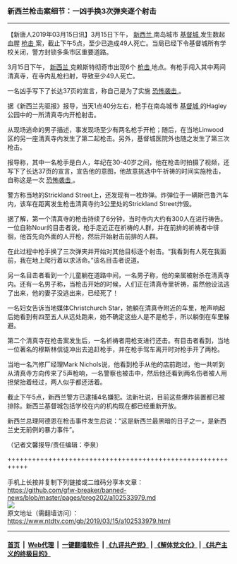 ### 新西兰枪击案细节：一凶手换3次弹夹逐个射击
------------------------

<div class="post_content" itemprop="articleBody">
 <p>
  【新唐人2019年03月15日讯】3月15日下午，
  <a href="https://www.ntdtv.com/gb/新西兰.htm">
   新西兰
  </a>
  南岛城市
  <a href="https://www.ntdtv.com/gb/基督城.htm">
   基督城
  </a>
  发生数起血腥
  <a href="https://www.ntdtv.com/gb/枪击.htm">
   枪击
  </a>
  案，截止下午5点，至少已造成49人死亡。当局已经下令基督城所有学校关闭，警方封锁多条市区重要道路。
 </p>
 <p>
  3月15日下午，
  <a href="https://www.ntdtv.com/gb/新西兰.htm">
   新西兰
  </a>
  克赖斯特彻奇市出现6个
  <a href="https://www.ntdtv.com/gb/枪击.htm">
   枪击
  </a>
  地点。有枪手闯入其中两间清真寺，在寺内乱枪扫射，导致至少49人死亡。
 </p>
 <p>
  一名凶手写下了长达37页的宣言，称自己是为了实施
  <a href="https://www.ntdtv.com/gb/恐怖袭击.htm">
   恐怖袭击
  </a>
  。
 </p>
 <p>
  据《新西兰先驱报》报导，当天1点40分左右，枪手在南岛城市
  <a href="https://www.ntdtv.com/gb/基督城.htm">
   基督城
  </a>
  的Hagley公园中的一所清真寺内开枪射击。
 </p>
 <p>
  从现场逃命的男子描述，事发现场至少有两名枪手开枪；随后，在当地Linwood区的另一座清真寺内发生了第二起枪击。另外，基督城医院外也随之发生了第三次枪击。
 </p>
 <p>
  报导称，其中一名枪手是白人，年纪在30-40岁之间，他在枪击时拍摄了视频，还写下了长达37页的宣言，宣告他的意图，他故意挑选中午祈祷的时间实施枪击，自称这是一次
  <a href="https://www.ntdtv.com/gb/恐怖袭击.htm">
   恐怖袭击
  </a>
  。
 </p>
 <p>
  警方称当地的Strickland Street上，还发现有一枚炸弹。炸弹位于一辆斯巴鲁汽车内，该车在距离发生枪击清真寺约3公里处的Strickland Street炸毁。
 </p>
 <p>
  据了解，第一个清真寺的枪击持续了6分钟，当时寺内大约有300人在进行祷告。一位自称Nour的目击者说，枪手走近正在祈祷的人群，并在前排的祈祷者中徘徊，他首先向外面的人开枪，然后开始射击前排的人群。
 </p>
 <p>
  在此过程中枪手换了三次弹夹并开始对其他目标逐个射击。“我看到有人死在我面前，我在地上爬行着以求活命。”该名目击者说道。
 </p>
 <p>
  另一名目击者看到一个儿童躺在道路中间，一名男子称，他的亲属被射杀在清真寺内。还有一名男子称，当枪击开始的时候，人们正在清真寺里祈祷，虽然他设法逃了出来，他的妻子没逃出来，已经死了！
 </p>
 <p>
  一名妇女告诉当地媒体Christchurch Star，她躺在清真寺附近的车里，枪声响起后她看到有四至五人从远处跑来，她不确定这些人是不是枪手，所以躺倒在车里躲避。
 </p>
 <p>
  第二个清真寺在枪击案发生后，一名祈祷者用枪支进行还击。有目击者看到，当地一位著名的穆斯林信徒冲出去追赶枪手，并在枪手驾车离开时对枪手开了两枪。
 </p>
 <p>
  当地一名汽修厂经理Mark Nichols说，他看到枪手从他的店前跑过，他一共听到从清真寺方向传来了5声枪响，一名警察也被击中，然后他还看到两名伤者被人用担架抬着经过，两人似乎都还活着。
 </p>
 <p>
  截止下午5点，新西兰警方已逮捕4名嫌犯。法新社说，目前这些爆炸装置都已被排除。新西兰基督城包括学校在内的机构现在都已经重新开放。
 </p>
 <p>
  新西兰总理阿德恩在枪击事件发生后说：“这是新西兰最黑暗的日子之一，是新西兰史无前例的暴力事件”。
 </p>
 <p>
  （记者文馨报导/责任编辑：李泉）
 </p>
 <div class="single_ad">
 </div>
</div>

+++++++++++++++++++++++++++++++++++++++++++++++++++++++++++<br/><br/>
手机上长按并复制下列链接或二维码分享本文章：<br/>
https://github.com/gfw-breaker/banned-news/blob/master/pages/prog202/a102533979.md <br/>
<a href='https://github.com/gfw-breaker/banned-news/blob/master/pages/prog202/a102533979.md'><img src='https://github.com/gfw-breaker/banned-news/blob/master/pages/prog202/a102533979.md.png'/></a> <br/>
原文地址（需翻墙访问）：https://www.ntdtv.com/gb/2019/03/15/a102533979.html


------------------------
#### [首页](https://github.com/gfw-breaker/banned-news/blob/master/README.md) &nbsp;|&nbsp; [Web代理](https://github.com/labour-camp/helloworld) &nbsp;|&nbsp; [一键翻墙软件](https://github.com/gfw-breaker/nogfw/blob/master/README.md) &nbsp;| [《九评共产党》](https://github.com/gfw-breaker/9ping.md/blob/master/README.md#九评之一评共产党是什么) | [《解体党文化》](https://github.com/gfw-breaker/jtdwh.md/blob/master/README.md) | [《共产主义的终极目的》](https://github.com/gfw-breaker/gczydzjmd.md/blob/master/README.md)

